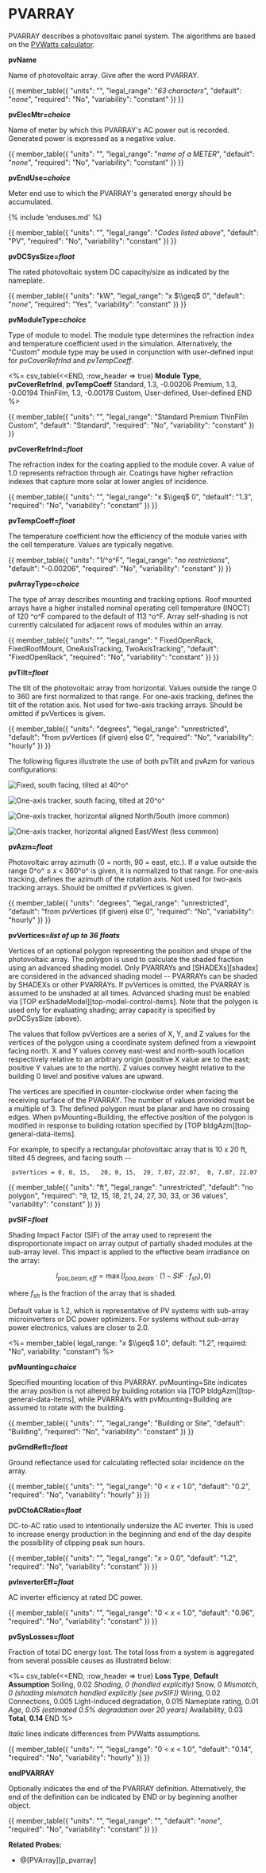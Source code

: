# PVARRAY

PVARRAY describes a photovoltaic panel system. The algorithms are based on the [PVWatts calculator](http://www.bwilcox.com/BEES/docs/Dobos%20-%20PVWatts%20v5.pdf).

**pvName**

Name of photovoltaic array. Give after the word PVARRAY.

{{
  member_table({
    "units": "",
    "legal_range": "*63 characters*", 
    "default": "*none*",
    "required": "No",
    "variability": "constant" 
  })
}}

**pvElecMtr=*choice***

Name of meter by which this PVARRAY's AC power out is recorded. Generated power is expressed as a negative value.

{{
  member_table({
    "units": "",
    "legal_range": "*name of a METER*", 
    "default": "*none*",
    "required": "No",
    "variability": "constant" 
  })
}}

**pvEndUse=*choice***

Meter end use to which the PVARRAY's generated energy should be accumulated.

{% include 'enduses.md' %}

{{
  member_table({
    "units": "",
    "legal_range": "*Codes listed above*", 
    "default": "PV",
    "required": "No",
    "variability": "constant" 
  })
}}

**pvDCSysSize=*float***

The rated photovoltaic system DC capacity/size as indicated by the nameplate.

{{
  member_table({
    "units": "kW",
    "legal_range": "x $\\geq$ 0", 
    "default": "*none*",
    "required": "Yes",
    "variability": "constant" 
  })
}}

**pvModuleType=*choice***

Type of module to model. The module type determines the refraction index and temperature coefficient used in the simulation. Alternatively, the "Custom" module type may be used in conjunction with user-defined input for *pvCoverRefrInd* and *pvTempCoeff*.

<%= csv_table(<<END, :row_header => true)
  **Module Type**, **pvCoverRefrInd**, **pvTempCoeff**
  Standard,        1.3,                -0.00206
  Premium,         1.3,                -0.00194
  ThinFilm,        1.3,                -0.00178
  Custom,          User-defined,       User-defined
END
%>

{{
  member_table({
    "units": "",
    "legal_range": "Standard Premium ThinFilm Custom", 
    "default": "Standard",
    "required": "No",
    "variability": "constant" 
  })
}}

**pvCoverRefrInd=*float***

The refraction index for the coating applied to the module cover. A value of 1.0 represents refraction through air. Coatings have higher refraction indexes that capture more solar at lower angles of incidence.

{{
  member_table({
    "units": "",
    "legal_range": "x $\\geq$ 0", 
    "default": "1.3",
    "required": "No",
    "variability": "constant" 
  })
}}

**pvTempCoeff=*float***

The temperature coefficient how the efficiency of the module varies with the cell temperature. Values are typically negative.

{{
  member_table({
    "units": "1/^o^F",
    "legal_range": "*no restrictions*", 
    "default": "-0.00206",
    "required": "No",
    "variability": "constant" 
  })
}}

**pvArrayType=*choice***

The type of array describes mounting and tracking options. Roof mounted arrays have a higher installed nominal operating cell temperature (INOCT) of 120 ^o^F compared to the default of 113 ^o^F. Array self-shading is not currently calculated for adjacent rows of modules within an array.

{{
  member_table({
    "units": "",
    "legal_range": " FixedOpenRack, FixedRoofMount, OneAxisTracking, TwoAxisTracking", 
    "default": "FixedOpenRack",
    "required": "No",
    "variability": "constant" 
  })
}}

**pvTilt=*float***

The tilt of the photovoltaic array from horizontal.  Values outside the range 0 to 360 are first normalized to that range. For one-axis tracking, defines the tilt of the rotation axis. Not used for two-axis tracking arrays.  Should be omitted if pvVertices is given.

{{
  member_table({
    "units": "degrees",
    "legal_range": "unrestricted", 
    "default": "from pvVertices (if given) else 0",
    "required": "No",
    "variability": "hourly" 
  })
}}

The following figures illustrate the use of both pvTilt and pvAzm for various configurations:

![Fixed, south facing, tilted at 40^o^](../assets/images/pv_fixed.png)

![One-axis tracker, south facing, tilted at 20^o^](../assets/images/pv_tilted_tracker_south.png)

![One-axis tracker, horizontal aligned North/South (more common)](../assets/images/pv_horiz_tracker_south.png)

![One-axis tracker, horizontal aligned East/West (less common)](../assets/images/pv_horiz_tracker_east.png)

**pvAzm=*float***

Photovoltaic array azimuth (0 = north, 90 = east, etc.). If a value outside the range 0^o^ $\leq$ *x* $<$ 360^o^ is given, it is normalized to that range. For one-axis tracking, defines the azimuth of the rotation axis. Not used for two-axis tracking arrays. Should be omitted if pvVertices is given.

{{
  member_table({
    "units": "degrees",
    "legal_range": "unrestricted", 
    "default": "from pvVertices (if given) else 0",
    "required": "No",
    "variability": "hourly" 
  })
}}

**pvVertices=*list of up to 36 floats***

  Vertices of an optional polygon representing the position and shape of the photovoltaic array.  The polygon is used to calculate the shaded fraction using an advanced shading model.  Only PVARRAYs and [SHADEXs][shadex] are considered in the advanced shading model -- PVARRAYs can be shaded by SHADEXs or other PVARRAYs.  If pvVertices is omitted, the PVARRAY is assumed to be unshaded at all times.  Advanced shading must be enabled via [TOP exShadeModel][top-model-control-items].  Note that the polygon is used only for evaluating shading; array capacity is specified by pvDCSysSize (above).

  The values that follow pvVertices are a series of X, Y, and Z values for the vertices of the polygon using a coordinate system defined from a viewpoint facing north.  X and Y values convey east-west and north-south location respectively relative to an arbitrary origin (positive X value are to the east; positive Y values are to the north).  Z values convey height relative to the building 0 level and positive values are upward.

  The vertices are specified in counter-clockwise order when facing the receiving surface of the PVARRAY.  The number of values provided must be a multiple of 3.  The defined polygon must be planar and have no crossing edges.  When pvMounting=Building, the effective position of the polygon is modified in response to building rotation specified by [TOP bldgAzm][top-general-data-items].

  For example, to specify a rectangular photovoltaic array that is 10 x 20 ft, tilted 45 degrees, and facing south --

     pvVertices = 0, 0, 15,   20, 0, 15,  20, 7.07, 22.07,  0, 7.07, 22.07

{{
  member_table({
    "units": "ft",
    "legal_range": "unrestricted", 
    "default": "no polygon",
    "required": "9, 12, 15, 18, 21, 24, 27, 30, 33, or 36 values",
    "variability": "constant" 
  })
}}

**pvSIF=*float***

  Shading Impact Factor (SIF) of the array used to represent the disproportionate impact on array output of partially shaded modules at the sub-array level. This impact is applied to the effective beam irradiance on the array:

  $$I_{poa,beam,eff} = \max\left(I_{poa,beam}\cdot\left(1-SIF\cdot f_{sh}\right),0\right)$$

  where $f_{sh}$ is the fraction of the array that is shaded.

  Default value is 1.2, which is representative of PV systems with sub-array microinverters or DC power optimizers. For systems without sub-array power electronics, values are closer to 2.0.

<%= member_table(
  legal_range: "*x* $\\geq$ 1.0",
  default: "1.2",
  required: "No",
  variability: "constant") %>


**pvMounting=*choice***

  Specified mounting location of this PVARRAY.  pvMounting=Site indicates the array position is not altered by building rotation via [TOP bldgAzm][top-general-data-items], while PVARRAYs with pvMounting=Building are assumed to rotate with the building.

{{
  member_table({
    "units": "",
    "legal_range": "Building or Site", 
    "default": "Building",
    "required": "No",
    "variability": "constant" 
  })
}}

**pvGrndRefl=*float***

Ground reflectance used for calculating reflected solar incidence on the array.

{{
  member_table({
    "units": "",
    "legal_range": "0 $<$ *x* $<$ 1.0", 
    "default": "0.2",
    "required": "No",
    "variability": "hourly" 
  })
}}

<!-- Hide
**pvGCR=*float***

Ground coverage ratio is. This is currently unused as array self-shading is not calculated.

  ----------------------------------------------------------------------------------
  **Units**   **Legal Range**         **Default**   **Required**   **Variability**
  ----------- ---------------------   ------------- -------------- -----------------
              0 &lt; *x* $\le$ 1.0    0.4           No             constant
  ----------------------------------------------------------------------------------

-->

**pvDCtoACRatio=*float***

DC-to-AC ratio used to intentionally undersize the AC inverter. This is used to increase energy production in the beginning and end of the day despite the possibility of clipping peak sun hours.

{{
  member_table({
    "units": "",
    "legal_range": "*x* &gt; 0.0", 
    "default": "1.2",
    "required": "No",
    "variability": "constant" 
  })
}}

**pvInverterEff=*float***

AC inverter efficiency at rated DC power.

{{
  member_table({
    "units": "",
    "legal_range": "0 $<$ *x* $<$ 1.0", 
    "default": "0.96",
    "required": "No",
    "variability": "constant" 
  })
}}

**pvSysLosses=*float***

Fraction of total DC energy lost. The total loss from a system is aggregated from several possible causes as illustrated below:

<%= csv_table(<<END, :row_header => true)
  **Loss Type**,             **Default Assumption**
  Soiling,                   0.02
  *Shading*,                 *0 (handled explicitly)*
  Snow,                      0
  *Mismatch*,                *0 (shading mismatch handled explicitly [see pvSIF])*
  Wiring,                    0.02
  Connections,               0.005
  Light-induced degradation, 0.015
  Nameplate rating,          0.01
  *Age*,                     *0.05 (estimated 0.5% degradation over 20 years)*
  Availability,              0.03
  **Total**,                 **0.14**
END
%>

*Italic* lines indicate differences from PVWatts assumptions.

{{
  member_table({
    "units": "",
    "legal_range": "0 $<$ *x* $<$ 1.0", 
    "default": "0.14",
    "required": "No",
    "variability": "hourly" 
  })
}}

**endPVARRAY**

Optionally indicates the end of the PVARRAY definition. Alternatively, the end of the definition can be indicated by END or by beginning another object.

{{
  member_table({
    "units": "",
    "legal_range": "", 
    "default": "*none*",
    "required": "No",
    "variability": "constant" 
  })
}}

**Related Probes:**

- @[PVArray][p_pvarray]
